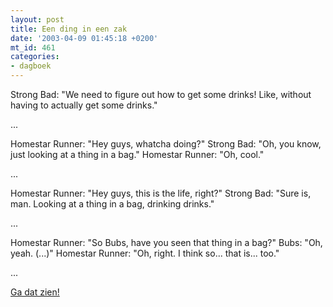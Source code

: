 ```yaml
---
layout: post
title: Een ding in een zak
date: '2003-04-09 01:45:18 +0200'
mt_id: 461
categories:
- dagboek
---
```

Strong Bad: "We need to figure out how to get some drinks! Like, without having to actually get some drinks."

...

Homestar Runner: "Hey guys, whatcha doing?"
Strong Bad: "Oh, you know, just looking at a thing in a bag."
Homestar Runner: "Oh, cool."

...

Homestar Runner: "Hey guys, this is the life, right?"
Strong Bad: "Sure is, man. Looking at a thing in a bag, drinking drinks."

...

Homestar Runner: "So Bubs, have you seen that thing in a bag?"
Bubs: "Oh, yeah. (...)"
Homestar Runner: "Oh, right. I think so... that is... too."

...

<a title="T-TV, TV Show!" href="http://www.homestarrunner.com/whatsinthebag.html">Ga dat zien!</a>
